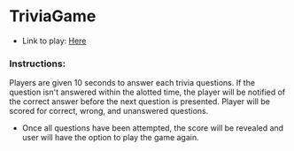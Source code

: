 # TriviaGame

* Link to play: [Here](https://hayleemclemore.github.io/TriviaGame/)

### Instructions: 
Players are given 10 seconds to answer each trivia questions. 
If the question isn't answered within the alotted time, the player will be notified of the correct answer before the next question is presented. 
Player will be scored for correct, wrong, and unanswered questions.

* Once all questions have been attempted, the score will be revealed and user will have the option to play the game again.



